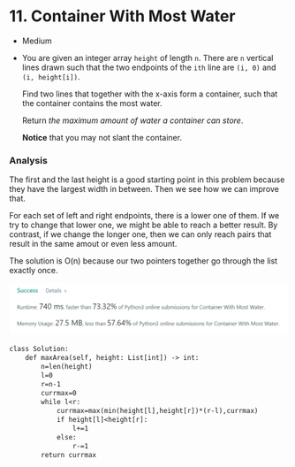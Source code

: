 # 11. Container With Most Water

* Medium
*   You are given an integer array `height` of length `n`. There are `n` vertical lines drawn such that the two endpoints of the `ith` line are `(i, 0)` and `(i, height[i])`.

    Find two lines that together with the x-axis form a container, such that the container contains the most water.

    Return _the maximum amount of water a container can store_.

    **Notice** that you may not slant the container.

### Analysis

The first and the last height is a good starting point in this problem because they have the largest width in between. Then we see how we can improve that.&#x20;

For each set of left and right endpoints, there is a lower one of them. If we try to change that lower one, we might be able to reach a better result. By contrast, if we change the longer one, then we can only reach pairs that result in the same amout or even less amount.&#x20;

The solution is O(n) because our two pointers together go through the list exactly once.&#x20;

![](<../../../../.gitbook/assets/image (215).png>)

```
class Solution:
    def maxArea(self, height: List[int]) -> int:
        n=len(height)
        l=0
        r=n-1
        currmax=0
        while l<r:
            currmax=max(min(height[l],height[r])*(r-l),currmax)
            if height[l]<height[r]:
                l+=1
            else:
                r-=1
        return currmax
```

